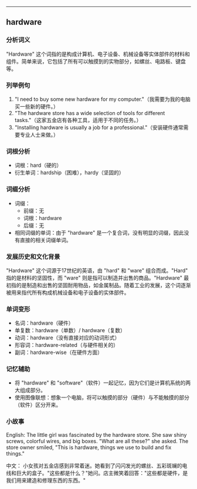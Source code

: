 
---------------
## hardware
### 分析词义
"Hardware" 这个词指的是构成计算机、电子设备、机械设备等实体部件的材料和组件。简单来说，它包括了所有可以触摸到的实物部分，如螺丝、电路板、键盘等。

### 列举例句
1. "I need to buy some new hardware for my computer."（我需要为我的电脑买一些新的硬件。）
2. "The hardware store has a wide selection of tools for different tasks."（这家五金店有各种工具，适用于不同的任务。）
3. "Installing hardware is usually a job for a professional."（安装硬件通常需要专业人士来做。）

### 词根分析
- 词根：hard（硬的）
- 衍生单词：hardship（困难），hardy（坚固的）

### 词缀分析
- 词缀：
  - 前缀：无
  - 词根：hardware
  - 后缀：无
- 相同词缀的单词：由于 "hardware" 是一个复合词，没有明显的词缀，因此没有直接的相关词缀单词。

### 发展历史和文化背景
"Hardware" 这个词源于17世纪的英语，由 "hard" 和 "ware" 组合而成。"Hard" 指的是材料的坚固性，而 "ware" 则是指可以制造并出售的商品。"Hardware" 最初指的是制造和出售的坚固耐用物品，如金属制品。随着工业的发展，这个词逐渐被用来指代所有构成机械设备和电子设备的实体部件。

### 单词变形
- 名词：hardware（硬件）
- 单复数：hardware（单数）/ hardware（复数）
- 动词：hardware（没有直接对应的动词形式）
- 形容词：hardware-related（与硬件相关的）
- 副词：hardware-wise（在硬件方面）

### 记忆辅助
- 将 "hardware" 和 "software"（软件）一起记忆，因为它们是计算机系统的两大组成部分。
- 使用图像联想：想象一个电脑，将可以触摸的部分（硬件）与不能触摸的部分（软件）区分开来。

### 小故事
English:
The little girl was fascinated by the hardware store. She saw shiny screws, colorful wires, and big boxes. "What are all these?" she asked. The store owner smiled, "This is hardware, things we use to build and fix things."

中文：
小女孩对五金店感到非常着迷。她看到了闪闪发光的螺丝、五彩斑斓的电线和巨大的盒子。"这些都是什么？"她问。店主微笑着回答："这些都是硬件，是我们用来建造和修理东西的东西。"

